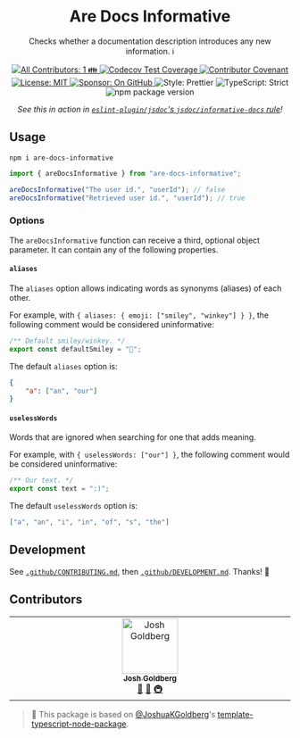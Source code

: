 <h1 align="center">Are Docs Informative</h1>

<p align="center">Checks whether a documentation description introduces any new information. ℹ️</p>

<p align="center">
	<a href="#contributors" target="_blank">
<!-- prettier-ignore-start -->
<!-- ALL-CONTRIBUTORS-BADGE:START - Do not remove or modify this section -->
<img alt="All Contributors: 1 👪" src="https://img.shields.io/badge/all_contributors-1_👪-21bb42.svg" />
<!-- ALL-CONTRIBUTORS-BADGE:END -->
<!-- prettier-ignore-end -->
</a>
	<a href="https://codecov.io/gh/JoshuaKGoldberg/are-docs-informative" target="_blank">
		<img alt="Codecov Test Coverage" src="https://codecov.io/gh/JoshuaKGoldberg/are-docs-informative/branch/main/graph/badge.svg"/>
	</a>
	<a href="https://github.com/JoshuaKGoldberg/are-docs-informative/blob/main/.github/CODE_OF_CONDUCT.md" target="_blank">
		<img alt="Contributor Covenant" src="https://img.shields.io/badge/code_of_conduct-enforced-21bb42" />
	</a>
	<a href="https://github.com/JoshuaKGoldberg/are-docs-informative/blob/main/LICENSE.md" target="_blank">
		<img alt="License: MIT" src="https://img.shields.io/github/license/JoshuaKGoldberg/are-docs-informative?color=21bb42">
	</a>
	<a href="https://github.com/sponsors/JoshuaKGoldberg" target="_blank">
		<img alt="Sponsor: On GitHub" src="https://img.shields.io/badge/sponsor-on_github-21bb42.svg" />
	</a>
	<img alt="Style: Prettier" src="https://img.shields.io/badge/style-prettier-21bb42.svg" />
	<img alt="TypeScript: Strict" src="https://img.shields.io/badge/typescript-strict-21bb42.svg" />
	<img alt="npm package version" src="https://img.shields.io/npm/v/are-docs-informative?color=21bb42" />
</p>

<p align="center">
	<em>See this in action in <a href="https://github.com/gajus/eslint-plugin-jsdoc/blob/main/docs/rules/informative-docs.md"><code>eslint-plugin/jsdoc</code>'s <code>jsdoc/informative-docs</code> rule</a>!</em>
</p>

## Usage

```shell
npm i are-docs-informative
```

```ts
import { areDocsInformative } from "are-docs-informative";

areDocsInformative("The user id.", "userId"); // false
areDocsInformative("Retrieved user id.", "userId"); // true
```

### Options

The `areDocsInformative` function can receive a third, optional object parameter.
It can contain any of the following properties.

#### `aliases`

The `aliases` option allows indicating words as synonyms (aliases) of each other.

For example, with `{ aliases: { emoji: ["smiley", "winkey"] } }`, the following comment would be considered uninformative:

```js
/** Default smiley/winkey. */
export const defaultSmiley = "🙂";
```

The default `aliases` option is:

```json
{
	"a": ["an", "our"]
}
```

#### `uselessWords`

Words that are ignored when searching for one that adds meaning.

For example, with `{ uselessWords: ["our"] }`, the following comment would be considered uninformative:

```js
/** Our text. */
export const text = ":)";
```

The default `uselessWords` option is:

```json
["a", "an", "i", "in", "of", "s", "the"]
```

## Development

See [`.github/CONTRIBUTING.md`](./.github/CONTRIBUTING.md), then [`.github/DEVELOPMENT.md`](./.github/DEVELOPMENT.md).
Thanks! 💖

## Contributors

<!-- spellchecker: disable -->
<!-- ALL-CONTRIBUTORS-LIST:START - Do not remove or modify this section -->
<!-- prettier-ignore-start -->
<!-- markdownlint-disable -->
<table>
  <tbody>
    <tr>
      <td align="center" valign="top" width="14.28%"><a href="http://www.joshuakgoldberg.com"><img src="https://avatars.githubusercontent.com/u/3335181?v=4?s=100" width="100px;" alt="Josh Goldberg"/><br /><sub><b>Josh Goldberg</b></sub></a><br /><a href="#tool-JoshuaKGoldberg" title="Tools">🔧</a> <a href="https://github.com/JoshuaKGoldberg/are-docs-informative/commits?author=JoshuaKGoldberg" title="Documentation">📖</a> <a href="#infra-JoshuaKGoldberg" title="Infrastructure (Hosting, Build-Tools, etc)">🚇</a></td>
    </tr>
  </tbody>
</table>

<!-- markdownlint-restore -->
<!-- prettier-ignore-end -->

<!-- ALL-CONTRIBUTORS-LIST:END -->
<!-- spellchecker: enable -->

> 💙 This package is based on [@JoshuaKGoldberg](https://github.com/JoshuaKGoldberg)'s [template-typescript-node-package](https://github.com/JoshuaKGoldberg/template-typescript-node-package).
